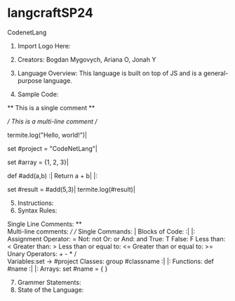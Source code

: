 # langcraftSP24

CodenetLang
1. Import Logo Here:

2. Creators: Bogdan Mygovych, Ariana O, Jonah Y
3. Language Overview: This language is built on top of JS and is a general-purpose language.
4. Sample Code: 

** This is a single comment **

*/ This is
   a multi-line
   comment /*

termite.log("Hello, world!")|

set #project = "CodeNetLang"|

set #array = {1, 2, 3}|

def #add(a,b) :| 
	Return a + b|
|:

set #result = #add(5,3)|
termite.log(#result)| 

5. Instructions: 
6. Syntax Rules: 

  Single Line Comments:  **        
  Multi-line comments:  */    /*
  Single Commands: |
  Blocks of Code: :|   |:
  Assignment Operator:  =
  Not: not
  Or: or
  And: and
  True: T
  False: F
  Less than:  <
  Greater than: >
  Less than or equal to: <=
  Greater than or equal to: >=
  Unary Operators:  +  -  *  /  
  Variables:set -> #project
  Classes: group #classname :|  |:
  Functions: def #name :|   |:
  Arrays: set #name = {  } 

7. Grammer Statements:
8. State of the Language:



    
